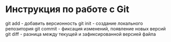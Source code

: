 # Инструкция по работе с Git
git add - добавить версионность
git init - создание локального репозитория
git commit - фиксация изменений, появление новых версий
git diff - разница между текущей и зафиксированной версией файла